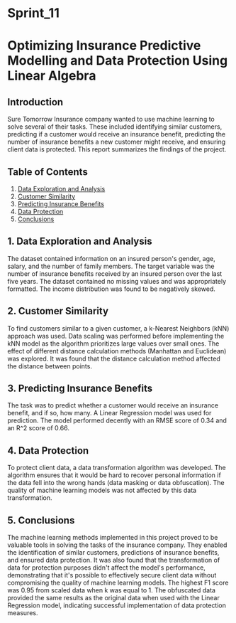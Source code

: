 # Sprint_11

# Optimizing Insurance Predictive Modelling and Data Protection Using Linear Algebra

## Introduction

Sure Tomorrow Insurance company wanted to use machine learning to solve several of their tasks. These included identifying similar customers, predicting if a customer would receive an insurance benefit, predicting the number of insurance benefits a new customer might receive, and ensuring client data is protected. This report summarizes the findings of the project.

## Table of Contents

1. [Data Exploration and Analysis](#data-exploration)
2. [Customer Similarity](#customer-similarity)
3. [Predicting Insurance Benefits](#predicting-benefits)
4. [Data Protection](#data-protection)
5. [Conclusions](#conclusions)

<a name="data-exploration"></a>
## 1. Data Exploration and Analysis

The dataset contained information on an insured person's gender, age, salary, and the number of family members. The target variable was the number of insurance benefits received by an insured person over the last five years. The dataset contained no missing values and was appropriately formatted. The income distribution was found to be negatively skewed. 

<a name="customer-similarity"></a>
## 2. Customer Similarity

To find customers similar to a given customer, a k-Nearest Neighbors (kNN) approach was used. Data scaling was performed before implementing the kNN model as the algorithm prioritizes large values over small ones. The effect of different distance calculation methods (Manhattan and Euclidean) was explored. It was found that the distance calculation method affected the distance between points. 

<a name="predicting-benefits"></a>
## 3. Predicting Insurance Benefits

The task was to predict whether a customer would receive an insurance benefit, and if so, how many. A Linear Regression model was used for prediction. The model performed decently with an RMSE score of 0.34 and an R^2 score of 0.66.

<a name="data-protection"></a>
## 4. Data Protection

To protect client data, a data transformation algorithm was developed. The algorithm ensures that it would be hard to recover personal information if the data fell into the wrong hands (data masking or data obfuscation). The quality of machine learning models was not affected by this data transformation.

<a name="conclusions"></a>
## 5. Conclusions

The machine learning methods implemented in this project proved to be valuable tools in solving the tasks of the insurance company. They enabled the identification of similar customers, predictions of insurance benefits, and ensured data protection. It was also found that the transformation of data for protection purposes didn't affect the model's performance, demonstrating that it's possible to effectively secure client data without compromising the quality of machine learning models. The highest F1 score was 0.95 from scaled data when k was equal to 1. The obfuscated data provided the same results as the original data when used with the Linear Regression model, indicating successful implementation of data protection measures.
